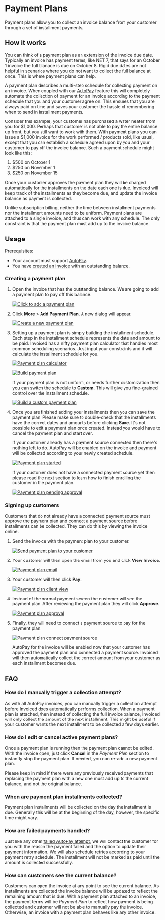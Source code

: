 # Payment Plans

Payment plans allow you to collect an invoice balance from your customer through a set of installment payments.

## How it works

You can think of a payment plan as an extension of the invoice due date. Typically an invoice has payment terms, like NET 7, that says for an October 1 invoice the full blanace is due on October 8. Rigid due dates are not helpful in scenarios where you do not want to collect the full balance at once. This is where payment plans can help.

A payment plan describes a multi-step schedule for collecting payment on an invoice. When coupled with our [AutoPay](autopay) feature this will completely automate the collection of payment for an invoice according to the payment schedule that you and your customer agree on. This ensures that you are always paid on time and saves your customer the hassle of remembering when to send in installment payments.

Consider this example, your customer has purchased a water heater from you for $1,000. Perhaps that customer is not able to pay the entire balance up front, but you still want to work with them. With payment plans you can issue a $1,000 invoice for the work performed / products sold, like usual, except that you can establish a schedule agreed upon by you and your customer to pay off the invoice balance. Such a payment schedule might look like this:

1. $500 on October 1
2. $250 on November 1
3. $250 on November 15

Once your customer approves the payment plan they will be charged automatically for the installments on the date each one is due. Invoiced will keep track of the installments as they become due, and update the invoice balance as payment is collected.

Unlike subscription billing, neither the time between installment payments nor the installment amounts need to be uniform. Payment plans are attached to a single invoice, and thus can  work with any schedule. The only constraint is that the payment plan must add up to the invoice balance.

## Usage

Prerequisites:
- Your account must support [AutoPay](autopay).
- You have [created an invoice](/docs) with an outstanding balance.

### Creating a payment plan

1. Open the invoice that has the outstanding balance. We are going to add a payment plan to pay off this balance.

   [![Click to add a payment plan](../img/payment-plan-add-payment-plan-menu.png)](../img/payment-plan-add-payment-plan-menu.png)

2. Click **More** > **Add Payment Plan**. A new dialog will appear.

   [![Create a new payment plan](../img/payment-plan-new.png)](../img/payment-plan-new.png)

3. Setting up a payment plan is simply building the installment schedule. Each step in the installment schedule represents the date and amount to be paid. Invoiced has a nifty payment plan calculator that handles most common scheduling scenarios. Just input your constraints and it will calculate the installment schedule for you.

   [![Payment plan calculator](../img/payment-plan-calculator.png)](../img/payment-plan-calculator.png)

   [![Build payment plan](../img/payment-plan-calculated-installments.png)](../img/payment-plan-calculated-installments.png)

   If your payment plan is not uniform, or needs further customization then you can switch the schedule to **Custom**. This will give you fine-grained control over the installment schedule.

   [![Build a custom payment plan](../img/payment-plan-custom.png)](../img/payment-plan-custom.png)

4. Once you are finished adding your installments then you can save the payment plan. Please make sure to double-check that the installments have the correct dates and amounts before clicking **Save**. It's not possible to edit a payment plan once created. Instead you would have to cancel the payment plan and start over.

   If your customer already has a payment source connected then there's nothing left to do. AutoPay will be enabled on the invoice and payment will be collected according to your newly created schedule.

   [![Payment plan started](../img/payment-plan-enabled.png)](../img/payment-plan-enabled.png)

   If your customer does not have a connected payment source yet then please read the next section to learn how to finish enrolling the customer in the payment plan.

   [![Payment plan pending approval](../img/payment-plan-pending-approval.png)](../img/payment-plan-pending-approval.png)

### Signing up customers

Customers that do not already have a connected payment source must approve the payment plan and connect a payment source before installments can be collected. They can do this by viewing the invoice online.

1. Send the invoice with the payment plan to your customer.

   [![Send payment plan to your customer](../img/payment-plan-send.png)](../img/payment-plan-send.png)

2. Your customer will then open the email from you and click **View Invoice**.

   [![Payment plan email](../img/payment-plan-email.png)](../img/payment-plan-email.png)

3. Your customer will then click **Pay**.

   [![Payment plan client view](../img/payment-plan-invoice-client-view.png)](../img/payment-plan-invoice-client-view.png)

4. Instead of the normal payment screen the customer will see the payment plan. After reviewing the payment plan they will click **Approve**.

   [![Payment plan approval](../img/payment-plan-approve.png)](../img/payment-plan-approve.png)

5. Finally, they will need to connect a payment source to pay for the payment plan.

   [![Payment plan connect payment source](../img/payment-plan-connect-payment-source.png)](../img/payment-plan-connect-payment-source.png)

   AutoPay for the invoice will be enabled now that your customer has approved the payment plan and connected a payment source. Invoiced will then automatically collect the correct amount from your customer as each installment becomes due.

## FAQ

### How do I manually trigger a collection attempt?

As with all AutoPay invoices, you can manually trigger a collection attempt before Invoiced does automatically performs collection. When a payment plan is attached, then instead of collecting the full invoice balance, Invoiced will only collect the amount of the next installment. This might be useful if your customer wants the next installment to be collected a few days earlier.

### How do I edit or cancel active payment plans?

Once a payment plan is running then the payment plan cannot be edited. With the invoice open, just click **Cancel** in the *Payment Plan* section to instantly stop the payment plan. If needed, you can re-add a new payment plan.

Please keep in mind if there were any previously received payments that replacing the payment plan with a new one must add up to the current balance, and not the original balance.

### When are payment plan installments collected?

Payment plan installments will be collected on the day the installment is due. Generally this will be at the beginning of the day, however, the specific time might vary.

### How are failed payments handled?

Just like any other [failed AutoPay attempt](autopay#failed-payments), we will contact the customer for you with the reason the payment failed and the option to update their payment information. We will also schedule retries according to your payment retry schedule. The installment will not be marked as paid until the amount is collected successfully.

### How can customers see the current balance?

Customers can open the invoice at any point to see the current balance. As installments are collected the invoice balance will be updated to reflect the remaining amount that is due. With a payment plan attached to an invoice, the payment terms will be *Payment Plan* to reflect how payment is being collected and customer will not be able to manually pay the invoice. Otherwise, an invoice with a payment plan behaves like any other invoice.